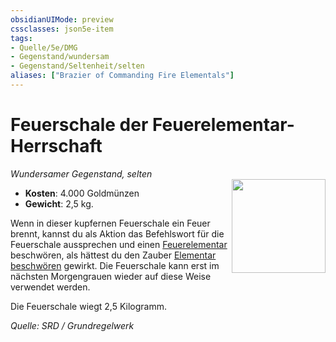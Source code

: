 ```yaml
---
obsidianUIMode: preview
cssclasses: json5e-item
tags:
- Quelle/5e/DMG
- Gegenstand/wundersam
- Gegenstand/Seltenheit/selten
aliases: ["Brazier of Commanding Fire Elementals"]
---
```

# Feuerschale der Feuerelementar-Herrschaft
*Wundersamer Gegenstand, selten*  
<img src="Gegenstände/feuerschale-der-feuerelementar-herrschaft.webp" align="right" width="150">

- **Kosten**: 4.000 Goldmünzen
- **Gewicht**: 2,5 kg.

Wenn in dieser kupfernen Feuerschale ein Feuer brennt, kannst du als Aktion das Befehlswort für die Feuerschale aussprechen und einen [Feuerelementar](../Bestiarium/Elementare/Feuerelementar.md) beschwören, als hättest du den Zauber [Elementar beschwören](../Zauber/Elementar-beschwören.md) gewirkt. Die Feuerschale kann erst im nächsten Morgengrauen wieder auf diese Weise verwendet werden.

Die Feuerschale wiegt 2,5 Kilogramm.

*Quelle: SRD / Grundregelwerk*